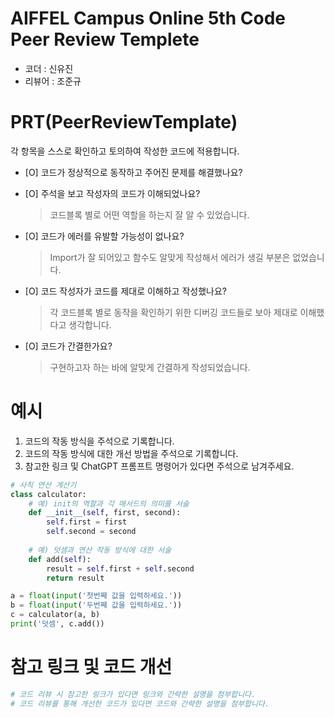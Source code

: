 # AIFFEL Campus Online 5th Code Peer Review Templete
- 코더 : 신유진
- 리뷰어 : 조준규


# PRT(PeerReviewTemplate) 
각 항목을 스스로 확인하고 토의하여 작성한 코드에 적용합니다.

- [O] 코드가 정상적으로 동작하고 주어진 문제를 해결했나요?
  
- [O] 주석을 보고 작성자의 코드가 이해되었나요?
  > 코드블록 별로 어떤 역할을 하는지 잘 알 수 있었습니다.
- [O] 코드가 에러를 유발할 가능성이 없나요?
  > Import가 잘 되어있고 함수도 알맞게 작성해서 에러가 생길 부분은 없었습니다.
- [O] 코드 작성자가 코드를 제대로 이해하고 작성했나요?
  > 각 코드블록 별로 동작을 확인하기 위한 디버깅 코드들로 보아 제대로 이해했다고 생각합니다.
- [O] 코드가 간결한가요?
  > 구현하고자 하는 바에 알맞게 간결하게 작성되었습니다.

# 예시
1. 코드의 작동 방식을 주석으로 기록합니다.
2. 코드의 작동 방식에 대한 개선 방법을 주석으로 기록합니다.
3. 참고한 링크 및 ChatGPT 프롬프트 명령어가 있다면 주석으로 남겨주세요.
```python
# 사칙 연산 계산기
class calculator:
    # 예) init의 역할과 각 매서드의 의미를 서술
    def __init__(self, first, second):
        self.first = first
        self.second = second
    
    # 예) 덧셈과 연산 작동 방식에 대한 서술
    def add(self):
        result = self.first + self.second
        return result

a = float(input('첫번째 값을 입력하세요.')) 
b = float(input('두번째 값을 입력하세요.')) 
c = calculator(a, b)
print('덧셈', c.add()) 
```

# 참고 링크 및 코드 개선
```python
# 코드 리뷰 시 참고한 링크가 있다면 링크와 간략한 설명을 첨부합니다.
# 코드 리뷰를 통해 개선한 코드가 있다면 코드와 간략한 설명을 첨부합니다.
```
